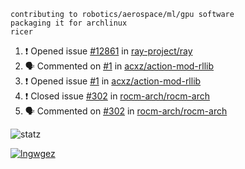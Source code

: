 ```
contributing to robotics/aerospace/ml/gpu software
packaging it for archlinux
ricer
```

<!--START_SECTION:activity-->
1. ❗️ Opened issue [#12861](https://github.com/ray-project/ray/issues/12861) in [ray-project/ray](https://github.com/ray-project/ray)
2. 🗣 Commented on [#1](https://github.com/acxz/action-mod-rllib/issues/1) in [acxz/action-mod-rllib](https://github.com/acxz/action-mod-rllib)
3. ❗️ Opened issue [#1](https://github.com/acxz/action-mod-rllib/issues/1) in [acxz/action-mod-rllib](https://github.com/acxz/action-mod-rllib)
4. ❗️ Closed issue [#302](https://github.com/rocm-arch/rocm-arch/issues/302) in [rocm-arch/rocm-arch](https://github.com/rocm-arch/rocm-arch)
5. 🗣 Commented on [#302](https://github.com/rocm-arch/rocm-arch/issues/302) in [rocm-arch/rocm-arch](https://github.com/rocm-arch/rocm-arch)
<!--END_SECTION:activity-->


![statz](https://github-readme-stats.vercel.app/api?username=acxz&include_all_commits=true&show_icons=true)

[![lngwgez](https://github-readme-stats.vercel.app/api/top-langs/?username=acxz&layout=compact)](https://github.com/acxz/github-readme-stats)


<!--
**acxz/acxz** is a ✨ _special_ ✨ repository because its `README.md` (this file) appears on your GitHub profile.

Here are some ideas to get you started:

- 🔭 I’m currently working on ...
- 🌱 I’m currently learning ...
- 👯 I’m looking to collaborate on ...
- 🤔 I’m looking for help with ...
- 💬 Ask me about ...
- 📫 How to reach me: ...
- 😄 Pronouns: ...
- ⚡ Fun fact: ...
-->
